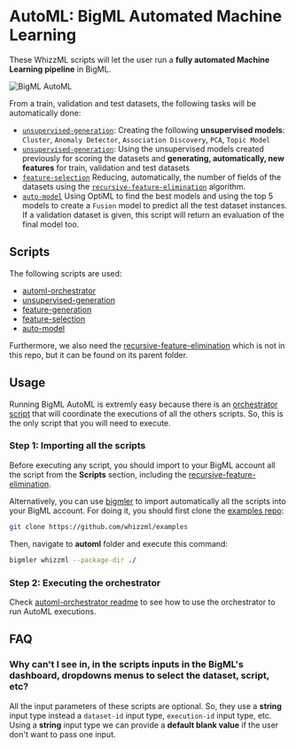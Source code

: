 # AutoML: BigML Automated Machine Learning

These WhizzML scripts will let the user run a **fully automated
Machine Learning pipeline** in BigML.

![BigML AutoML](https://littleml.files.wordpress.com/2018/05/optiml_14.gif?w=497)


From a train, validation and test datasets, the following tasks will be
automatically done:

-  [`unsupervised-generation`](./unsupervised-generation): Creating
  the following **unsupervised models**: `Cluster`, `Anomaly Detector`,
  `Association Discovery`, `PCA`, `Topic Model`
-  [`unsupervised-generation`](./unsupervised-generation): Using the
  unsupervised models created previously for scoring the datasets and
  **generating, automatically, new features** for train, validation
  and test datasets
-  [`feature-selection`](./feature-selection) Reducing, automatically,
  the number of fields of the datasets using the
  [`recursive-feature-elimination`](../recursive-feature-elimination)
  algorithm.
-  [`auto-model`](./auto-model) Using OptiML to find the best models
  and using the top 5 models to create a `Fusion` model to predict all
  the test dataset instances. If a validation dataset is given, this
  script will return an evaluation of the final model too.

## Scripts

The following scripts are used:

 - [automl-orchestrator](./automl-orchestrator)
 - [unsupervised-generation](./unsupervised-generation)
 - [feature-generation](./feature-generation)
 - [feature-selection](./feature-selection)
 - [auto-model](./auto-model)

Furthermore, we also need the
[recursive-feature-elimination](../recursive-feature-elimination)
which is not in this repo, but it can be found on its parent
folder.

## Usage
Running BigML AutoML is extremly easy because there is an
[orchestrator script](./automl-orchestrator) that will coordinate the
executions of all the others scripts. So, this is the only script that
you will need to execute.

### Step 1: Importing all the scripts
Before executing any script, you should import to your BigML account
all the script from the **Scripts** section, including the
[recursive-feature-elimination](../recursive-feature-elimination).

Alternatively, you can use
[bigmler](https://github.com/bigmlcom/bigmler) to import automatically
all the scripts into your BigML account. For doing it, you should
first clone the [examples repo](https://github.com/whizzml/examples):

```bash
git clone https://github.com/whizzml/examples
```

Then, navigate to **automl** folder and execute this command:

```bash
bigmler whizzml --package-dir ./
```

### Step 2: Executing the orchestrator
Check [automl-orchestrator readme](./automl-orchestrator/readme.md) to
see how to use the orchestrator to run AutoML executions.

## FAQ
### Why can't I see in, in the scripts inputs in the BigML's dashboard, dropdowns menus to select the dataset, script, etc?
All the input parameters of these scripts are optional. So, they use a
**string** input type instead a `dataset-id` input type,
`execution-id` input type, etc. Using a **string** input type we can
provide a **default blank value** if the user don't want to pass one
input.

